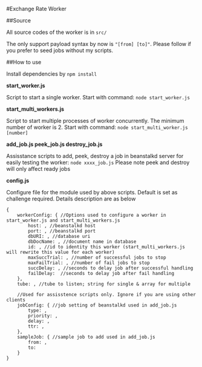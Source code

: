 #Exchange Rate Worker

##Source

All source codes of the worker is in `src/`

The only support payload syntax by now is `"[from] [to]"`. Please follow if you prefer to seed jobs without my scripts.

##How to use

Install dependencies by `npm install`

**start_worker.js**

Script to start a single worker. Start with command: `node start_worker.js`

**start_multi_workers.js**

Script to start multiple processes of worker concurrently. The minimum number of worker is 2. Start with command: `node start_multi_worker.js [number]`

**add_job.js peek_job.js destroy_job.js**

Assisstance scripts to add, peek, destroy a job in beanstalkd server for easily testing the worker: `node xxxx_job.js`
Please note peek and destroy will only affect ready jobs

**config.js**

Configure file for the module used by above scripts. Default is set as challenge required.
Details description are as below

    {
        workerConfig: { //Options used to configure a worker in start_worker.js and start_multi_workers.js
            host: , //beanstalkd host
            port: , //beanstalkd port
            dbURI: , //database uri
            dbDocName: , //document name in database
            id: , //id to identity this worker (start_multi_workers.js will rewrite this value for each worker)
            maxSuccTrial: , //number of successful jobs to stop
            maxFailTrial: , //number of fail jobs to stop
            succDelay: , //seconds to delay job after successful handling
            failDelay:  //seconds to delay job after fail handling
        },
        tube: , //tube to listen; string for single & array for multiple
       
        //Used for assisstence scripts only. Ignore if you are using other clients
        jobConfig: { //job setting of beanstalkd used in add_job.js
            type: ,
            priority: ,
            delay: ,
            ttr: ,  
        },
        sampleJob: { //sample job to add used in add_job.js
            from: ,
            to: 
        }
    }


 
  